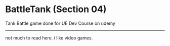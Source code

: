 # BattleTank (Section 04)
Tank Battle game done for UE Dev Course on udemy

---

not much to read here. i like video games.

